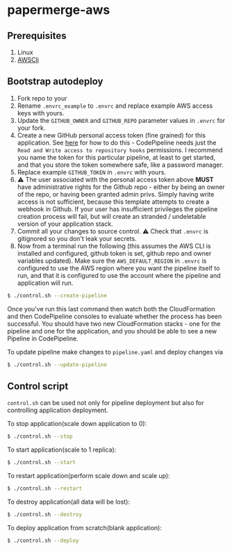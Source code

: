 # papermerge-aws

## Prerequisites
1. Linux
1. [AWSCli](https://docs.aws.amazon.com/cli/latest/userguide/getting-started-install.html)

## Bootstrap autodeploy
1) Fork repo to your 
1) Rename `.envrc_example` to `.envrc` and replace example AWS access keys with yours.
1) Update the `GITHUB_OWNER` and `GITHUB_REPO` parameter values in `.envrc` for your fork.
1) Create a new GitHub personal access token (fine grained) for this application. See [here](https://help.github.com/articles/creating-a-personal-access-token-for-the-command-line/) for how to do this - CodePipeline needs just the `Read and Write access to repository hooks` permissions. I recommend you name the token for this particular pipeline, at least to get started, and that you store the token somewhere safe, like a password manager.
1) Replace example `GITHUB_TOKEN` in `.envrc` with yours.
1) :warning: The user associated with the personal access token above **MUST** have administrative rights for the Github repo - either by being an owner of the repo, or having been granted admin privs. Simply having write access is not sufficient, because this template attempts to create a webhook in Github. If your user has insufficient privileges the pipeline creation process will fail, but will create an stranded / undeletable version of your application stack.
1) Commit all your changes to source control. :warning: Check that `.envrc` is gitignored so you don't leak your secrets.
1) Now from a terminal run the following (this assumes the AWS CLI is installed and configured, github token is set, github repo and owner variables updated). Make sure the `AWS_DEFAULT_REGION` in `.envrc` is configured to use the AWS region where you want the pipeline itself to run, and that it is configured to use the account where the pipeline and application will run.

``` bash
$ ./control.sh --create-pipeline
```

Once you've run this last command then watch both the CloudFormation and then CodePipeline consoles to evaluate whether the process has been successful. You should have two new CloudFormation stacks - one for the pipeline and one for the application, and you should be able to see a new Pipeline in CodePipeline.

To update pipeline make changes to `pipeline.yaml` and deploy changes via

```bash
$ ./control.sh --update-pipeline
```

## Control script

`control.sh` can be used not only for pipeline deployment but also for controlling application deployment.

To stop application(scale down application to 0):
```bash
$ ./control.sh --stop
```

To start application(scale to 1 replica):
```bash
$ ./control.sh --start
```

To restart application(perform scale down and scale up):
```bash
$ ./control.sh --restart
```

To destroy application(all data will be lost):
```bash
$ ./control.sh --destroy
```

To deploy application from scratch(blank application):
```bash
$ ./control.sh --deploy
```

